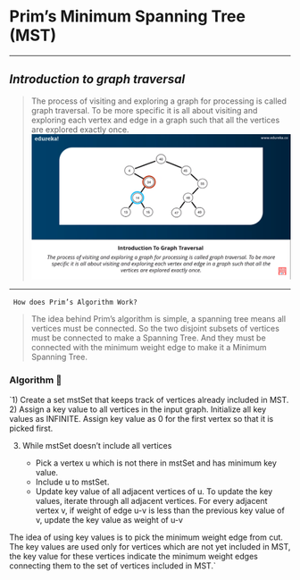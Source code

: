 # Prim’s Minimum Spanning Tree (MST)

----------

## ***Introduction to graph traversal***

> The process of visiting and exploring a graph for processing is called graph traversal. To be more specific it is all about visiting and exploring each vertex and edge in a graph such that all the vertices are explored exactly once.
![Screenshot (3)](/assets/Screenshot%20(3).png)
----------

     How does Prim’s Algorithm Work?
>The idea behind Prim’s algorithm is simple, a spanning tree means all vertices must be connected. So the two disjoint subsets of vertices must be connected to make a Spanning Tree. And they must be connected with the minimum weight edge to make it a Minimum Spanning Tree.

### Algorithm :scroll:

`1) Create a set mstSet that keeps track of vertices already included in MST.
2) Assign a key value to all vertices in the input graph. Initialize all key values as INFINITE. Assign key value as 0 for the first vertex so that it is picked first.

3) While mstSet doesn’t include all vertices

   - Pick a vertex u which is not there in mstSet and has minimum key value.
   - Include u to mstSet.
   - Update key value of all adjacent vertices of u. To update the key values, iterate through all adjacent vertices. For every adjacent vertex v, if weight of edge u-v is less than the previous key value of v, update the key value as weight of u-v

The idea of using key values is to pick the minimum weight edge from cut. The key values are used only for vertices which are not yet included in MST, the key value for these vertices indicate the minimum weight edges connecting them to the set of vertices included in MST.`
